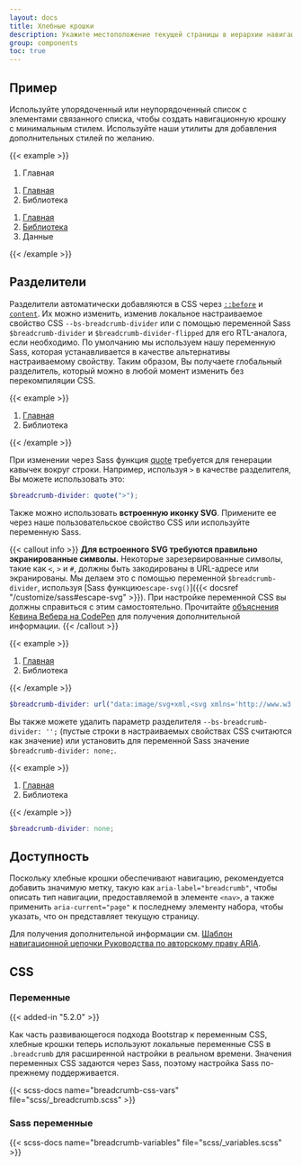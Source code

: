 ```yaml
---
layout: docs
title: Хлебные крошки
description: Укажите местоположение текущей страницы в иерархии навигации, которая автоматически добавляет разделители через CSS.
group: components
toc: true
---
```


## Пример

Используйте упорядоченный или неупорядоченный список с элементами связанного списка, чтобы создать навигационную крошку с минимальным стилем. Используйте наши утилиты для добавления дополнительных стилей по желанию.

{{< example >}}
<nav aria-label="breadcrumb">
  <ol class="breadcrumb">
    <li class="breadcrumb-item active" aria-current="page">Главная</li>
  </ol>
</nav>

<nav aria-label="breadcrumb">
  <ol class="breadcrumb">
    <li class="breadcrumb-item"><a href="#">Главная</a></li>
    <li class="breadcrumb-item active" aria-current="page">Библиотека</li>
  </ol>
</nav>

<nav aria-label="breadcrumb">
  <ol class="breadcrumb">
    <li class="breadcrumb-item"><a href="#">Главная</a></li>
    <li class="breadcrumb-item"><a href="#">Библиотека</a></li>
    <li class="breadcrumb-item active" aria-current="page">Данные</li>
  </ol>
</nav>
{{< /example >}}

## Разделители

Разделители автоматически добавляются в CSS через [`::before`](https://developer.mozilla.org/en-US/docs/Web/CSS/::before) и [`content`](https://developer.mozilla.org/en-US/docs/Web/CSS/content). Их можно изменить, изменив локальное настраиваемое свойство CSS `--bs-breadcrumb-divider` или с помощью переменной Sass `$breadcrumb-divider` и `$breadcrumb-divider-flipped` для его RTL-аналога, если необходимо. По умолчанию мы используем нашу переменную Sass, которая устанавливается в качестве альтернативы настраиваемому свойству. Таким образом, Вы получаете глобальный разделитель, который можно в любой момент изменить без перекомпиляции CSS.

{{< example >}}
<nav style="--bs-breadcrumb-divider: '>';" aria-label="breadcrumb">
  <ol class="breadcrumb">
    <li class="breadcrumb-item"><a href="#">Главная</a></li>
    <li class="breadcrumb-item active" aria-current="page">Библиотека</li>
  </ol>
</nav>
{{< /example >}}

При изменении через Sass функция [quote](https://sass-lang.com/documentation/modules/string#quote) требуется для генерации кавычек вокруг строки. Например, используя `>` в качестве разделителя, Вы можете использовать это:

```scss
$breadcrumb-divider: quote(">");
```

Также можно использовать **встроенную иконку SVG**. Примените ее через наше пользовательское свойство CSS или используйте переменную Sass.

{{< callout info >}}
**Для встроенного SVG требуются правильно экранированные символы.** Некоторые зарезервированные символы, такие как `<`, `>` и `#`, должны быть закодированы в URL-адресе или экранированы. Мы делаем это с помощью переменной `$breadcrumb-divider`, используя [Sass функцию`escape-svg()`]({{< docsref "/customize/sass#escape-svg" >}}). При настройке переменной CSS вы должны справиться с этим самостоятельно. Прочитайте [объяснения Кевина Вебера на CodePen](https://codepen.io/kevinweber/pen/dXWoRw ) для получения дополнительной информации.
{{< /callout >}}

{{< example >}}
<nav style="--bs-breadcrumb-divider: url(&#34;data:image/svg+xml,%3Csvg xmlns='http://www.w3.org/2000/svg' width='8' height='8'%3E%3Cpath d='M2.5 0L1 1.5 3.5 4 1 6.5 2.5 8l4-4-4-4z' fill='%236c757d'/%3E%3C/svg%3E&#34;);" aria-label="breadcrumb">
  <ol class="breadcrumb">
    <li class="breadcrumb-item"><a href="#">Главная</a></li>
    <li class="breadcrumb-item active" aria-current="page">Библиотека</li>
  </ol>
</nav>
{{< /example >}}

```scss
$breadcrumb-divider: url("data:image/svg+xml,<svg xmlns='http://www.w3.org/2000/svg' width='8' height='8'><path d='M2.5 0L1 1.5 3.5 4 1 6.5 2.5 8l4-4-4-4z' fill='#{$breadcrumb-divider-color}'/></svg>");
```

Вы также можете удалить параметр разделителя `--bs-breadcrumb-divider: '';` (пустые строки в настраиваемых свойствах CSS считаются как значение) или установить для переменной Sass значение `$breadcrumb-divider: none;`.

{{< example >}}
<nav style="--bs-breadcrumb-divider: '';" aria-label="breadcrumb">
  <ol class="breadcrumb">
    <li class="breadcrumb-item"><a href="#">Главная</a></li>
    <li class="breadcrumb-item active" aria-current="page">Библиотека</li>
  </ol>
</nav>
{{< /example >}}


```scss
$breadcrumb-divider: none;
```

## Доступность

Поскольку хлебные крошки обеспечивают навигацию, рекомендуется добавить значимую метку, такую как `aria-label="breadcrumb"`, чтобы описать тип навигации, предоставляемой в элементе `<nav>`, а также применить `aria-current="page"` к последнему элементу набора, чтобы указать, что он представляет текущую страницу.

Для получения дополнительной информации см. [Шаблон навигационной цепочки Руководства по авторскому праву ARIA](https://www.w3.org/WAI/ARIA/apg/patterns/breadcrumb/).

## CSS

### Переменные

{{< added-in "5.2.0" >}}

Как часть развивающегося подхода Bootstrap к переменным CSS, хлебные крошки теперь используют локальные переменные CSS в `.breadcrumb` для расширенной настройки в реальном времени. Значения переменных CSS задаются через Sass, поэтому настройка Sass по-прежнему поддерживается.

{{< scss-docs name="breadcrumb-css-vars" file="scss/_breadcrumb.scss" >}}

### Sass переменные

{{< scss-docs name="breadcrumb-variables" file="scss/_variables.scss" >}}
